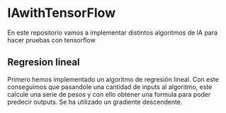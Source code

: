 # IAwithTensorFlow
En este repositorio vamos a implementar distintos algoritmos de IA para hacer pruebas con tensorflow

## Regresion lineal
Primero hemos implementado un algoritmo de regresión lineal. Con este conseguimos que pasandole una cantidad de inputs al algoritmo, este calcule una serie de pesos y con ello obtener una formula para poder predecir outputs.
Se ha utilizado un gradiente descendente.
